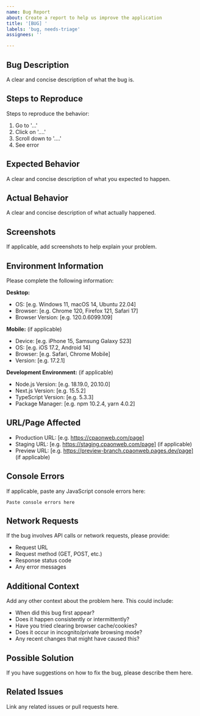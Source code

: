 ```yaml
---
name: Bug Report
about: Create a report to help us improve the application
title: '[BUG] '
labels: 'bug, needs-triage'
assignees: ''

---
```


## Bug Description
A clear and concise description of what the bug is.

## Steps to Reproduce
Steps to reproduce the behavior:
1. Go to '...'
2. Click on '....'
3. Scroll down to '....'
4. See error

## Expected Behavior
A clear and concise description of what you expected to happen.

## Actual Behavior
A clear and concise description of what actually happened.

## Screenshots
If applicable, add screenshots to help explain your problem.

## Environment Information
Please complete the following information:

**Desktop:**
- OS: [e.g. Windows 11, macOS 14, Ubuntu 22.04]
- Browser: [e.g. Chrome 120, Firefox 121, Safari 17]
- Browser Version: [e.g. 120.0.6099.109]

**Mobile:** (if applicable)
- Device: [e.g. iPhone 15, Samsung Galaxy S23]
- OS: [e.g. iOS 17.2, Android 14]
- Browser: [e.g. Safari, Chrome Mobile]
- Version: [e.g. 17.2.1]

**Development Environment:** (if applicable)
- Node.js Version: [e.g. 18.19.0, 20.10.0]
- Next.js Version: [e.g. 15.5.2]
- TypeScript Version: [e.g. 5.3.3]
- Package Manager: [e.g. npm 10.2.4, yarn 4.0.2]

## URL/Page Affected
- Production URL: [e.g. https://cpaonweb.com/page]
- Staging URL: [e.g. https://staging.cpaonweb.com/page] (if applicable)
- Preview URL: [e.g. https://preview-branch.cpaonweb.pages.dev/page] (if applicable)

## Console Errors
If applicable, paste any JavaScript console errors here:
```
Paste console errors here
```

## Network Requests
If the bug involves API calls or network requests, please provide:
- Request URL
- Request method (GET, POST, etc.)
- Response status code
- Any error messages

## Additional Context
Add any other context about the problem here. This could include:
- When did this bug first appear?
- Does it happen consistently or intermittently?
- Have you tried clearing browser cache/cookies?
- Does it occur in incognito/private browsing mode?
- Any recent changes that might have caused this?

## Possible Solution
If you have suggestions on how to fix the bug, please describe them here.

## Related Issues
Link any related issues or pull requests here.